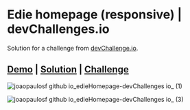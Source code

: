 # Edie homepage (responsive) | devChallenges.io

Solution for a challenge from [devChallenge.io](https://devchallenges.io/).

## [Demo](https://joaopaulosf.github.io/edieHomepage-devChallenges.io/) <span> | </span> [Solution](https://github.com/joaopaulosf/edieHomepage-devChallenges.io)  <span> | </span> [Challenge](https://devchallenges.io/challenges/xobQBuf8zWWmiYMIAZe0)

![joaopaulosf github io_edieHomepage-devChallenges io_ (1)](https://user-images.githubusercontent.com/100176817/228691567-406b4ba1-2c77-495a-943e-dce82d73e0a0.png)

![joaopaulosf github io_edieHomepage-devChallenges io_ (3)](https://user-images.githubusercontent.com/100176817/228691690-ae2d9129-4f47-4c1d-9931-1a6f3c829ae7.png)
